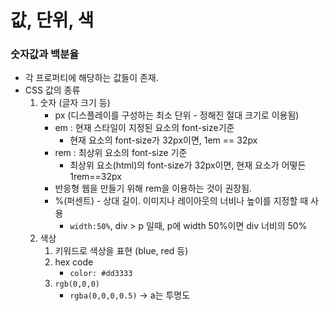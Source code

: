 # 값, 단위, 색

### 숫자값과 백분율

-   각 프로퍼티에 해당하는 값들이 존재.
-   CSS 값의 종류
    1. 숫자 (글자 크기 등)
        - px (디스플레이를 구성하는 최소 단위 - 정해진 절대 크기로 이용됨)
        - em : 현재 스타일이 지정된 요소의 font-size기준
            - 현재 요소의 font-size가 32px이면, 1em == 32px
        - rem : 최상위 요소의 font-size 기준
            - 최상위 요소(html)의 font-size가 32px이면, 현재 요소가 어떻든 1rem==32px
        - 반응형 웹을 만들기 위해 rem을 이용하는 것이 권장됨.
        - %(퍼센트) - 상대 길이. 이미지나 레이아웃의 너비나 높이를 지정할 때 사용
            - `width:50%`, div > p 일때, p에 width 50%이면 div 너비의 50%
    2. 색상
        1. 키워드로 색상을 표현 (blue, red 등)
        2. hex code
            - `color: #dd3333`
        3. `rgb(0,0,0)`
            - `rgba(0,0,0,0.5)` -> a는 투명도
